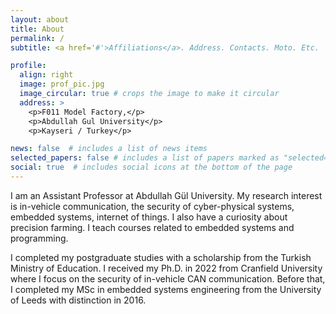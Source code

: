 ```yaml
---
layout: about
title: About
permalink: /
subtitle: <a href='#'>Affiliations</a>. Address. Contacts. Moto. Etc.

profile:
  align: right
  image: prof_pic.jpg
  image_circular: true # crops the image to make it circular
  address: >
    <p>F011 Model Factory,</p>
    <p>Abdullah Gul University</p>
    <p>Kayseri / Turkey</p>

news: false  # includes a list of news items
selected_papers: false # includes a list of papers marked as "selected={true}"
social: true  # includes social icons at the bottom of the page
---
```

I am an Assistant Professor at Abdullah Gül University. My research interest is in-vehicle communication, the security of cyber-physical systems, embedded systems, internet of things. I also have a curiosity about precision farming. I teach courses related to embedded systems and programming. 

I completed my postgraduate studies with a scholarship from the Turkish Ministry of Education. I received my Ph.D. in 2022 from Cranfield University where I focus on the security of in-vehicle CAN communication. Before that, I completed my MSc in embedded systems engineering from the University of Leeds with distinction in 2016.
